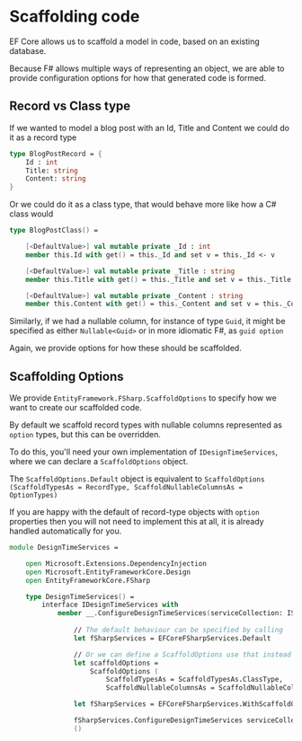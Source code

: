 # Scaffolding code

EF Core allows us to scaffold a model in code, based on an existing database.

Because F# allows multiple ways of representing an object, we are able to provide configuration options for how that generated code is formed.

## Record vs Class type

If we wanted to model a blog post with an Id, Title and Content we could do it as a record type

```fsharp
type BlogPostRecord = {
    Id : int
    Title: string
    Content: string
}
```

Or we could do it as a class type, that would behave more like how a C# class would

```fsharp
type BlogPostClass() =

    [<DefaultValue>] val mutable private _Id : int
    member this.Id with get() = this._Id and set v = this._Id <- v

    [<DefaultValue>] val mutable private _Title : string
    member this.Title with get() = this._Title and set v = this._Title <- v

    [<DefaultValue>] val mutable private _Content : string
    member this.Content with get() = this._Content and set v = this._Content <- v
```

Similarly, if we had a nullable column, for instance of type `Guid`, it might be specified as either `Nullable<Guid>` or in more idiomatic F#, as `guid option`

Again, we provide options for how these should be scaffolded.

## Scaffolding Options

We provide `EntityFramework.FSharp.ScaffoldOptions` to specify how we want to create our scaffolded code.

By default we scaffold record types with nullable columns represented as `option` types, but this can be overridden.

To do this, you'll need your own implementation of `IDesignTimeServices`, where we can declare a `ScaffoldOptions` object.

The `ScaffoldOptions.Default` object is equivalent to `ScaffoldOptions (ScaffoldTypesAs = RecordType, ScaffoldNullableColumnsAs = OptionTypes)`

If you are happy with the default of record-type objects with `option` properties then you will not need to implement this at all, it is already handled automatically for you.

```fsharp
module DesignTimeServices =

    open Microsoft.Extensions.DependencyInjection
    open Microsoft.EntityFrameworkCore.Design
    open EntityFrameworkCore.FSharp

    type DesignTimeServices() =
        interface IDesignTimeServices with
            member __.ConfigureDesignTimeServices(serviceCollection: IServiceCollection) =
                
                // The default behaviour can be specified by calling
                let fSharpServices = EFCoreFSharpServices.Default

                // Or we can define a ScaffoldOptions use that instead
                let scaffoldOptions =
                    ScaffoldOptions (
                        ScaffoldTypesAs = ScaffoldTypesAs.ClassType,
                        ScaffoldNullableColumnsAs = ScaffoldNullableColumnsAs.NullableTypes)

                let fSharpServices = EFCoreFSharpServices.WithScaffoldOptions scaffoldOptions

                fSharpServices.ConfigureDesignTimeServices serviceCollection
                ()
```
